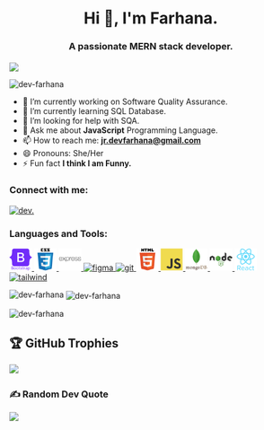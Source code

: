 <!--
## Hi there 👋
**FarhanaSQA/FarhanaSQA** is a ✨ _special_ ✨ repository because its `README.md` (this file) appears on your GitHub profile.  -->

<h1 align="center"> Hi 👋, I'm Farhana.</h1>
<h3 align="center"> A passionate MERN stack developer.</h3>
<img align="center" src= "https://raw.githubusercontent.com/arsentieva/arsentieva/main/code.gif" width= "auto" />

<p align="left"> <img src="https://komarev.com/ghpvc/?username=dev-farhana&label=Profile%20views&color=0e75b6&style=flat" alt="dev-farhana" /> </p>

- 🔭 I’m currently working on Software Quality Assurance.
- 🌱 I’m currently learning SQL Database.
- 🤔 I’m looking for help with SQA.
- 💬 Ask me about **JavaScript** Programming Language.
- 📫 How to reach me: **jr.devfarhana@gmail.com**
- 😄 Pronouns: She/Her
- ⚡ Fun fact **I think I am Funny.**

<h3 align="left">Connect with me:</h3>
<p align="left">
<a href="https://pk.linkedin.com/in/farhana-n-687b78273" target="blank"><img align="center" src="https://raw.githubusercontent.com/rahuldkjain/github-profile-readme-generator/master/src/images/icons/Social/linked-in-alt.svg" alt="dev." height="30" width="40" /></a>
</p>

<h3 align="left">Languages and Tools:</h3>
<p align="left"> <a href="https://getbootstrap.com" target="_blank" rel="noreferrer"> <img src="https://raw.githubusercontent.com/devicons/devicon/master/icons/bootstrap/bootstrap-plain-wordmark.svg" alt="bootstrap" width="40" height="40"/> </a> <a href="https://www.w3schools.com/css/" target="_blank" rel="noreferrer"> <img src="https://raw.githubusercontent.com/devicons/devicon/master/icons/css3/css3-original-wordmark.svg" alt="css3" width="40" height="40"/> </a> <a href="https://expressjs.com" target="_blank" rel="noreferrer"> <img src="https://raw.githubusercontent.com/devicons/devicon/master/icons/express/express-original-wordmark.svg" alt="express" width="40" height="40"/> </a> <a href="https://www.figma.com/" target="_blank" rel="noreferrer"> <img src="https://www.vectorlogo.zone/logos/figma/figma-icon.svg" alt="figma" width="40" height="40"/> </a> <a href="https://git-scm.com/" target="_blank" rel="noreferrer"> <img src="https://www.vectorlogo.zone/logos/git-scm/git-scm-icon.svg" alt="git" width="40" height="40"/> </a> <a href="https://www.w3.org/html/" target="_blank" rel="noreferrer"> <img src="https://raw.githubusercontent.com/devicons/devicon/master/icons/html5/html5-original-wordmark.svg" alt="html5" width="40" height="40"/> </a> <a href="https://developer.mozilla.org/en-US/docs/Web/JavaScript" target="_blank" rel="noreferrer"> <img src="https://raw.githubusercontent.com/devicons/devicon/master/icons/javascript/javascript-original.svg" alt="javascript" width="40" height="40"/> </a> <a href="https://www.mongodb.com/" target="_blank" rel="noreferrer"> <img src="https://raw.githubusercontent.com/devicons/devicon/master/icons/mongodb/mongodb-original-wordmark.svg" alt="mongodb" width="40" height="40"/> </a> <a href="https://nodejs.org" target="_blank" rel="noreferrer"> <img src="https://raw.githubusercontent.com/devicons/devicon/master/icons/nodejs/nodejs-original-wordmark.svg" alt="nodejs" width="40" height="40"/> </a> <a href="https://reactjs.org/" target="_blank" rel="noreferrer"> <img src="https://raw.githubusercontent.com/devicons/devicon/master/icons/react/react-original-wordmark.svg" alt="react" width="40" height="40"/> </a> <a href="https://tailwindcss.com/" target="_blank" rel="noreferrer"> <img src="https://www.vectorlogo.zone/logos/tailwindcss/tailwindcss-icon.svg" alt="tailwind" width="40" height="40"/> </a> </p>

<p><img align="left" src="https://github-readme-stats.vercel.app/api/top-langs?username=farhanasqa&show_icons=true&locale=en&layout=compact" alt="dev-farhana" /></p>

<p>&nbsp;<img align="center" src="https://github-readme-stats.vercel.app/api?username=farhanasqa&show_icons=true&locale=en" alt="dev-farhana" /></p>

<p><img align="center" src="https://github-readme-streak-stats.herokuapp.com/?user=farhanasqa&" alt="dev-farhana" /></p>

## 🏆 GitHub Trophies
![](https://github-profile-trophy.vercel.app/?username=dev&theme=radical&no-frame=false&no-bg=true&margin-w=4)

### ✍️ Random Dev Quote
![](https://quotes-github-readme.vercel.app/api?type=horizontal&theme=radical)


